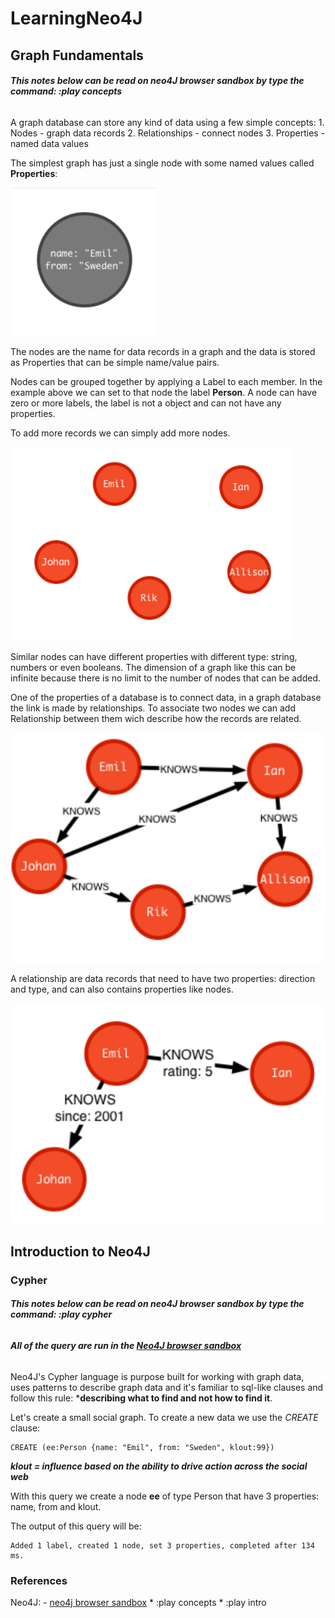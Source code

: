 # LearningNeo4J

## Graph Fundamentals

###### ***This notes below can be read on neo4J browser sandbox by type the command: :play concepts***

A graph database can store any kind of data using a few simple concepts:
    1. Nodes - graph data records
    2. Relationships - connect nodes
    3. Properties - named data values

The simplest graph has just a single node with some named values called **Properties**:

![simpleGraph](resources/simpleGraph.PNG)

The nodes are the name for data records in a graph and the data is stored as Properties that can be simple name/value pairs.

Nodes can be grouped together by applying a Label to each member. In the example above we can set to that node the label **Person**. A node can have zero or more labels, the label is not a object and can not have any properties.

To add more records we can simply add more nodes.

![moreNodes](/resources/moreNodes.PNG)

Similar nodes can have different properties with different type: string, numbers or even booleans.
The dimension of a graph like this can be infinite because there is no limit to the number of nodes that can be added.

One of the properties of a database is to connect data, in a graph database the link is made by relationships. To associate two nodes we can add Relationship between them wich describe how the records are related.

![relationships](/resources/relationships.PNG)

A relationship are data records that need to have two properties: direction and type, and can also contains properties like nodes.

![relationshipProperties](/resources/relationshipProperties.PNG)

## Introduction to Neo4J

### Cypher

###### ***This notes below can be read on neo4J browser sandbox by type the command: :play cypher***
###### ***All of the query are run in the [Neo4J browser sandbox](https://neo4j.com/sandbox-v2)***

Neo4J's Cypher language is purpose built for working with graph data, uses patterns to describe graph data and it's familiar to sql-like clauses and follow this rule: ***describing what to find and not how to find it**.

Let's create a small social graph.
To create a new data we use the *CREATE* clause:

```Cypher
CREATE (ee:Person {name: "Emil", from: "Sweden", klout:99})
```
***klout = influence based on the ability to drive action across the social web***

With this query we create a node **ee** of type Person that have 3 properties: name, from and klout.

The output of this query will be:
```
Added 1 label, created 1 node, set 3 properties, completed after 134 ms.
```



### References

Neo4J:
    - [neo4j browser sandbox](https://neo4j.com/sandbox-v2)
        * :play concepts
        * :play intro